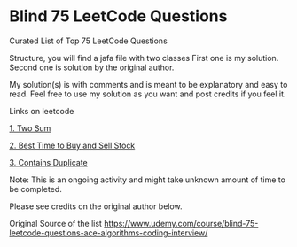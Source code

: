 # Blind 75 LeetCode Questions
Curated List of Top 75 LeetCode Questions

Structure, you will find a jafa file with two classes
First one is my solution.
Second one is solution by the original author.

My solution(s) is with comments and is meant to be explanatory and easy to read.
Feel free to use my solution as you want and post credits if you feel it.

Links on leetcode

[1. Two Sum](https://leetcode.com/problems/two-sum/)
 
[2. Best Time to Buy and Sell Stock](https://leetcode.com/problems/best-time-to-buy-and-sell-stock/description/)

[3. Contains Duplicate](https://leetcode.com/problems/contains-duplicate/description/)

Note: This is an ongoing activity and might take unknown amount of time to be completed.

Please see credits on the original author below.

Original Source of the list
https://www.udemy.com/course/blind-75-leetcode-questions-ace-algorithms-coding-interview/
